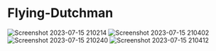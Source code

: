 # Flying-Dutchman
![Screenshot 2023-07-15 210214](https://github.com/lanco0/Flying-Dutchman/assets/77984587/e2c27f20-52c3-43f6-87aa-84900a8b0edf)
![Screenshot 2023-07-15 210402](https://github.com/lanco0/Flying-Dutchman/assets/77984587/59d483f9-41ad-44dd-a305-5444e8151f3d)
![Screenshot 2023-07-15 210240](https://github.com/lanco0/Flying-Dutchman/assets/77984587/0ac14833-1482-4941-aba5-707a3a106210)
![Screenshot 2023-07-15 210412](https://github.com/lanco0/Flying-Dutchman/assets/77984587/657dd528-1dc5-4b3a-9d01-6bf48a3b5fa1)
